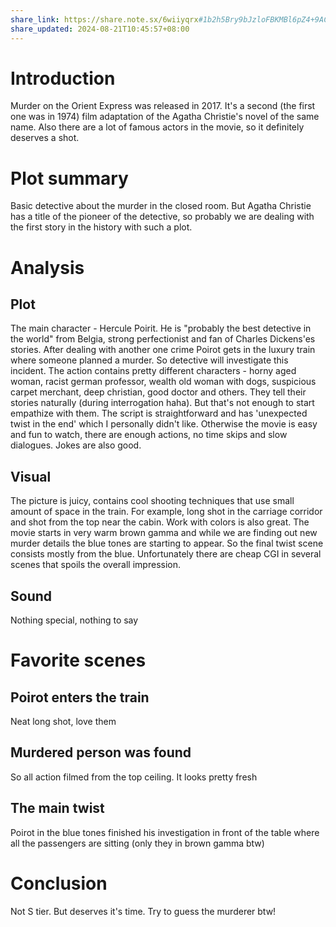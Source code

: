 ```yaml
---
share_link: https://share.note.sx/6wiiyqrx#1b2h5Bry9bJzloFBKMBl6pZ4+9ACFhZdhQyH/XQysww
share_updated: 2024-08-21T10:45:57+08:00
---
```

# Introduction
Murder on the Orient Express was released in 2017. It's a second (the first one was in 1974) film adaptation of the Agatha Christie's novel of the same name. Also there are a lot of famous actors in the movie, so it definitely deserves a shot.

# Plot summary
Basic detective about the murder in the closed room. But Agatha Christie has a title of the pioneer of the detective, so probably we are dealing with the first story in the history with such a plot.

# Analysis
## Plot
The main character - Hercule Poirit. He is "probably the best detective in the world" from Belgia, strong perfectionist and fan of Charles Dickens'es stories. 
After dealing with another one crime Poirot gets in the luxury train where someone planned a murder. So detective will investigate this incident. 
The action contains pretty different characters - horny aged woman, racist german professor, wealth old woman with dogs, suspicious carpet merchant, deep christian, good doctor and others. They tell their stories naturally (during interrogation haha). But that's not enough to start empathize with them.
The script is straightforward and has 'unexpected twist in the end' which I personally didn't like. Otherwise the movie is easy and fun to watch, there are enough actions, no time skips and slow dialogues. Jokes are also good.

## Visual
The picture is juicy, contains cool shooting techniques that use small amount of space in the train. For example, long shot in the carriage corridor and shot from the top near the cabin. Work with colors is also great. The movie starts in very warm brown gamma and while we are finding out new murder details the blue tones are starting to appear. So the final twist scene consists mostly from the blue. Unfortunately there are cheap CGI in several scenes that spoils the overall impression.

## Sound
Nothing special, nothing to say

# Favorite scenes
## Poirot enters the train
Neat long shot, love them

## Murdered person was found
So all action filmed from the top ceiling. It looks pretty fresh

## The main twist
Poirot in the blue tones finished his investigation in front of the table where all the passengers are sitting (only they in brown gamma btw)

# Conclusion
Not S tier. But deserves it's time. Try to guess the murderer btw!